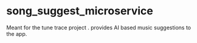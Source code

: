 # song_suggest_microservice
Meant for the tune trace project . provides AI based music suggestions to the app. 
